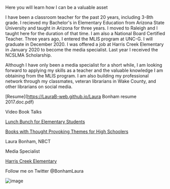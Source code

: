 Here you will learn how I can be a valuable asset

I have been a classroom teacher for the past 20 years, including 3-8th grade. I recieved my Bachelor's in Elementary Education from Arizona State University and taught in Arizona for three years. I moved to Raleigh and I taught here for the duration of that time. I am also a National Board Certified Teacher. Three years ago, I entered the MLIS program at UNC-G. I will graduate in December 2020. I was offered a job at Harris Creek Elementary in January 2020 to become the media specialist. Last year I received the NCSLMA Scholarship.

Although I have only been a media specialist for a short while, I am looking forward to applying my skills as a teacher and the valuable knowledge I am obtaining from the MLIS program. I am also building my professional network through my classmates, veteran librarians in Wake County, and other librarians on social media.

[Resume](https://LauraB-web.github.io/Laura Bonham resume 2017.doc.pdf)

Video Book Talks

[Lunch Bunch for Elementary Students](https://www.youtube.com/watch?v=94ScK8gn_-w&t=7s)

[Books with Thought Provoking Themes for High Schoolers](https://www.youtube.com/watch?v=XfgETxBUhaM&t=1s)
  

Laura Bonham, NBCT

Media Specialist

[Harris Creek Elementary](https://www.wcpss.net/harriscreekes)

Follow me on Twitter @BonhamLaura




![image](https://user-images.githubusercontent.com/61069679/74592383-c68a8900-4fee-11ea-9236-74797e35c2af.png)

